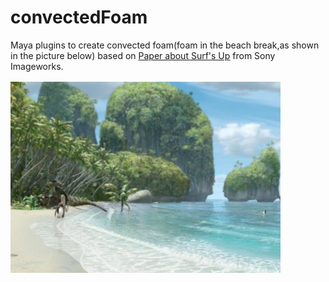 # convectedFoam
Maya plugins to create convected foam(foam in the beach break,as shown in the picture below) based on [Paper about Surf's Up](http://library.imageworks.com/pdfs/imageworks-library-Surfs-Up-the-making-of-an-animated-documentary.pdf) from Sony Imageworks.

![](beach_break_foam.png)
